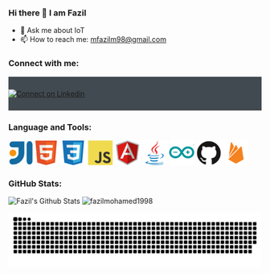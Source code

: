 ### Hi there 👋 I am Fazil

- 💬 Ask me about IoT
- 📫 How to reach me: mfazilm98@gmail.com

### Connect with me:

<div style="background:#414a50; padding: 25px 0;">
    <a href="https://www.linkedin.com/in/fazil-mohamed98/">
        <img src="https://raw.githubusercontent.com/gauravghongde/social-icons/ff45bd4d471b133547591ce6221e765bd137a2d5/SVG/Color/LinkedIN.svg" height="50px" width="50px" alt="Connect on Linkedin">
    </a>
</div>

### Language and Tools:
	
<img  src="https://raw.githubusercontent.com/devicons/devicon/2ae2a900d2f041da66e950e4d48052658d850630/icons/intellij/intellij-original.svg" height="50px" width="50px"><img  src="https://raw.githubusercontent.com/devicons/devicon/2ae2a900d2f041da66e950e4d48052658d850630/icons/html5/html5-original.svg" height="50px" width="50px" >
<img  src="https://raw.githubusercontent.com/devicons/devicon/2ae2a900d2f041da66e950e4d48052658d850630/icons/css3/css3-original.svg" height="50px" width="50px">
<img  src="https://raw.githubusercontent.com/devicons/devicon/2ae2a900d2f041da66e950e4d48052658d850630/icons/javascript/javascript-original.svg" height="50px" width="50px">
<img  src="https://raw.githubusercontent.com/devicons/devicon/2ae2a900d2f041da66e950e4d48052658d850630/icons/angularjs/angularjs-original.svg" height="50px" width="50px">
<img  src="https://raw.githubusercontent.com/devicons/devicon/2ae2a900d2f041da66e950e4d48052658d850630/icons/java/java-original.svg" height="50px" width="50px">
<img  src="https://raw.githubusercontent.com/devicons/devicon/2ae2a900d2f041da66e950e4d48052658d850630/icons/arduino/arduino-original.svg" height="50px" width="50px">
<img  src="https://raw.githubusercontent.com/devicons/devicon/2ae2a900d2f041da66e950e4d48052658d850630/icons/github/github-original.svg" height="50px" width="50px">
<img  src="https://raw.githubusercontent.com/devicons/devicon/2ae2a900d2f041da66e950e4d48052658d850630/icons/firebase/firebase-plain.svg" height="50px" width="50px">

### GitHub Stats:
	
<div>
	<img alt="Fazil's Github Stats" src="https://github-readme-stats.vercel.app/api?username=fazilmohamed1998&show_icons=true&count_private=true&theme=algolia" height="192px">
	<img src="https://github-readme-stats.vercel.app/api/top-langs?username=fazilmohamed1998&show_icons=true&locale=en&layout=compact&theme=algolia" alt="fazilmohamed1998" height="192px">
</div>


	
<p align="center">
  <img  src="https://raw.githubusercontent.com/Elanza-48/Elanza-48/main/resources/img/github-contribution-grid-snake.svg">
</p>
